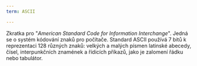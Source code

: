 ```yaml
---
term: ASCII

---
```

Zkratka pro "*American Standard Code for Information Interchange*". Jedná se o systém kódování znaků pro počítače. Standard ASCII používá 7 bitů k reprezentaci 128 různých znaků: velkých a malých písmen latinské abecedy, čísel, interpunkčních znamének a řídicích příkazů, jako je zalomení řádku nebo tabulátor.